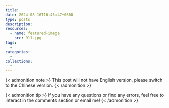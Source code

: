 ```yaml
---
title: 
date: 2024-08-16T16:45:47+0800
type: posts
description: 
resources:
  - name: featured-image
    src: 911.jpg
tags:
  - 
categories:
  - 
collections:
  - 
---
```

{< admonition note >}
This post will not have English version, please switch to the Chinese version.
{< /admonition >}

{< admonition tip >}
If you have any questions or find any errors, feel free to interact in the comments section or email me!
{< /admonition >}
